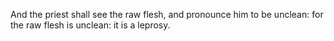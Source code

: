 And the priest shall see the raw flesh, and pronounce him to be unclean: for the raw flesh is unclean: it is a leprosy.
